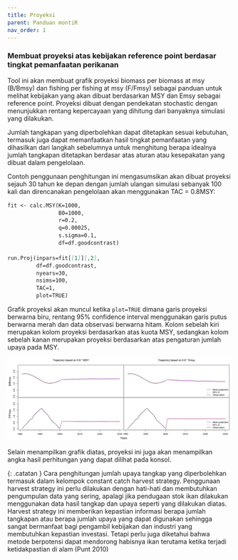 ```yaml
---
title: Proyeksi
parent: Panduan montiR
nav_order: 1
---
```



### Membuat proyeksi atas kebijakan reference point berdasar tingkat pemanfaatan perikanan

Tool ini akan membuat grafik proyeksi biomass per biomass at msy (B/Bmsy) dan fishing per fishing at msy (F/Fmsy) sebagai panduan untuk melihat kebijakan yang akan dibuat berdasarkan MSY dan Emsy sebagai reference point. Proyeksi dibuat dengan pendekatan stochastic dengan menunjukkan rentang kepercayaan yang dihitung dari banyaknya simulasi yang dilakukan.

Jumlah tangkapan yang diperbolehkan dapat ditetapkan sesuai kebutuhan, termasuk juga dapat memanfaatkan hasil tingkat pemanfaatan yang dihasilkan dari langkah sebelumnya untuk menghitung berapa idealnya jumlah tangkapan ditetapkan berdasar atas aturan atau kesepakatan yang dibuat dalam pengelolaan.

Contoh penggunaan penghitungan ini mengasumsikan akan dibuat proyeksi sejauh 30 tahun ke depan dengan jumlah ulangan simulasi sebanyak 100 kali dan direncanakan pengelolaan akan menggunakan TAC = 0.8MSY:
```markdown
fit <- calc.MSY(K=1000,
                B0=1000,
                r=0.2,
                q=0.00025,
                s.sigma=0.1,
                df=df.goodcontrast)

run.Proj(inpars=fit[[1]][,2],
         df=df.goodcontrast,
         nyears=30,
         nsims=100,
         TAC=1,
         plot=TRUE)
```

Grafik proyeksi akan muncul ketika `plot=TRUE` dimana garis proyeksi berwarna biru, rentang 95% confidence interval menggunakan garis putus berwarna merah dan data observasi berwarna hitam. Kolom sebelah kiri merupakan kolom proyeksi berdasarkan atas kuota MSY, sedangkan kolom sebelah kanan merupakan proyeksi berdasarkan atas pengaturan jumlah upaya pada MSY.

![Perbandingan fitting dari data Observation dan Estimation](/img/img_goodcontrastproyeksi.png)

Selain menampilkan grafik diatas, proyeksi ini juga akan menampilkan angka hasil perhitungan yang dapat dilihat pada konsol.

{: .catatan }
Cara penghitungan jumlah upaya tangkap yang diperbolehkan termasuk dalam kelompok constant catch harvest strategy. Penggunaan harvest strategy ini perlu dilakukan dengan hati-hati dan membutuhkan pengumpulan data yang sering, apalagi jika pendugaan stok ikan dilakukan menggunakan data hasil tangkap dan upaya seperti yang dilakukan diatas. Harvest strategy ini memberikan kepastian informasi berapa jumlah tangkapan atau berapa jumlah upaya yang dapat digunakan sehingga sangat bermanfaat bagi pengambil kebijakan dan industri yang membutuhkan kepastian investasi. Tetapi perlu juga diketahui bahwa metode berpotensi dapat mendorong habisnya ikan terutama ketika terjadi ketidakpastian di alam (Punt 2010)
